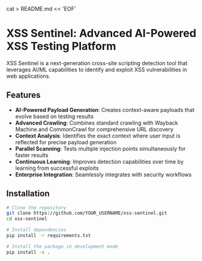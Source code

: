 cat > README.md << 'EOF'
# XSS Sentinel: Advanced AI-Powered XSS Testing Platform

XSS Sentinel is a next-generation cross-site scripting detection tool that leverages AI/ML capabilities to identify and exploit XSS vulnerabilities in web applications.

## Features

- **AI-Powered Payload Generation**: Creates context-aware payloads that evolve based on testing results
- **Advanced Crawling**: Combines standard crawling with Wayback Machine and CommonCrawl for comprehensive URL discovery
- **Context Analysis**: Identifies the exact context where user input is reflected for precise payload generation
- **Parallel Scanning**: Tests multiple injection points simultaneously for faster results
- **Continuous Learning**: Improves detection capabilities over time by learning from successful exploits
- **Enterprise Integration**: Seamlessly integrates with security workflows

## Installation

```bash
# Clone the repository
git clone https://github.com/YOUR_USERNAME/xss-sentinel.git
cd xss-sentinel

# Install dependencies
pip install -r requirements.txt

# Install the package in development mode
pip install -e .
